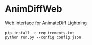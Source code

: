 # AnimDiffWeb
 Web interface for AnimateDiff Lightning\
 \
``pip install -r requirements.txt``\
``python run.py --config config.json``
